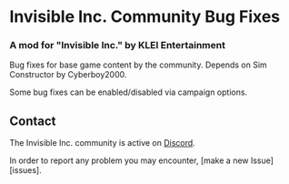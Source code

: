 # Invisible Inc. Community Bug Fixes
### A mod for "Invisible Inc." by KLEI Entertainment

Bug fixes for base game content by the community. Depends on Sim Constructor by Cyberboy2000.

Some bug fixes can be enabled/disabled via campaign options.

## Contact

The Invisible Inc. community is active on [Discord](https://discord.gg/aQrXEse).

In order to report any problem you may encounter, [make a new Issue][issues].
